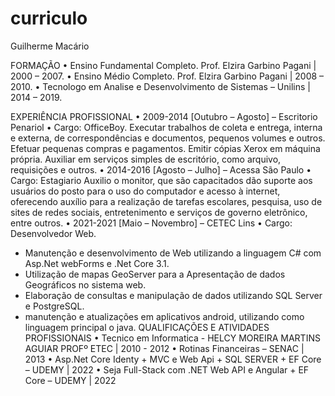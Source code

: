 # curriculo
Guilherme Macário

FORMAÇÃO
•	Ensino Fundamental Completo. Prof. Elzira Garbino Pagani | 2000 – 2007.
•	Ensino Médio Completo. Prof. Elzira Garbino Pagani | 2008 – 2010.
•	Tecnologo em Analise e Desenvolvimento de Sistemas – Unilins | 2014 – 2019.

EXPERIÊNCIA PROFISSIONAL
•	2009-2014 [Outubro – Agosto] – Escritorio Penariol
•	Cargo: OfficeBoy.
Executar trabalhos de coleta e entrega, interna e externa, de correspondências e documentos, pequenos volumes e outros. Efetuar pequenas compras e pagamentos. Emitir cópias Xerox em máquina própria. Auxiliar em serviços simples de escritório, como arquivo, requisições e outros.
•	2014-2016 [Agosto – Julho] – Acessa São Paulo
•	Cargo: Estagiario
Auxilio o monitor, que são capacitados dão suporte aos usuários do posto para o uso do computador e acesso à internet, oferecendo auxílio para a realização de tarefas escolares, pesquisa, uso de sites de redes sociais, entretenimento e serviços de governo eletrônico, entre outros.
•	2021-2021 [Maio – Novembro] – CETEC Lins
•	Cargo: Desenvolvedor Web.
-	Manutenção e desenvolvimento de Web utilizando a linguagem C# com Asp.Net webForms e .Net Core 3.1.
-	Utilização de mapas GeoServer para a Apresentação de dados Geográficos no sistema web.
-	Elaboração de consultas e manipulação de dados utilizando SQL Server e PostgreSQL.
-	manutenção e atualizações em aplicativos android, utilizando como linguagem principal o java.
QUALIFICAÇÕES E ATIVIDADES PROFISSIONAIS
•	Tecnico em Informatica - HELCY MOREIRA MARTINS AGUIAR PROFº ETEC | 2010 - 2012
•	Rotinas Financeiras – SENAC | 2013 
•	Asp.Net Core Identy + MVC e Web Api + SQL SERVER + EF Core – UDEMY |  2022
•	Seja Full-Stack com .NET Web API e Angular + EF Core – UDEMY |  2022



